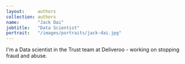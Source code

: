 ```yaml
---
layout:     authors
collection: authors
name:       "Jack Dai"
jobtitle:   "Data Scientist"
portrait:   "/images/portraits/jack-dai.jpg"
---
```


I'm a Data scientist in the Trust team at Deliveroo - working on stopping fraud and abuse.

